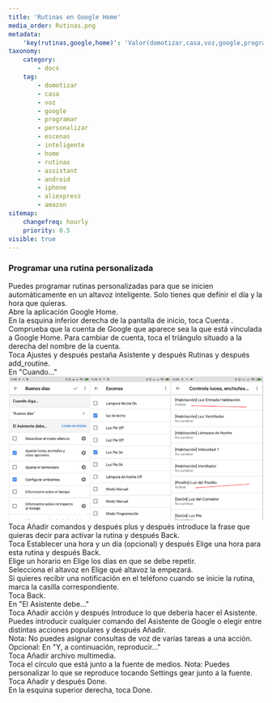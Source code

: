 ```yaml
---
title: 'Rutinas en Google Home'
media_order: Rutinas.png
metadata:
    'key(rutinas,google,home)': 'Valor(domotizar,casa,voz,google,programar,personalizar,escenas,inteligente,home,rutinas,assistant,android,iphone,aliexpress,amazon)'
taxonomy:
    category:
        - docs
    tag:
        - domotizar
        - casa
        - voz
        - google
        - programar
        - personalizar
        - escenas
        - inteligente
        - home
        - rutinas
        - assistant
        - android
        - iphone
        - aliexpress
        - amazon
sitemap:
    changefreq: hourly
    priority: 0.5
visible: true
---
```


### Programar una rutina personalizada ###
Puedes programar rutinas personalizadas para que se inicien automáticamente en un altavoz inteligente. Solo tienes que definir el día y la hora que quieras.<br />
Abre la aplicación Google Home.<br />
En la esquina inferior derecha de la pantalla de inicio, toca Cuenta .<br />
Comprueba que la cuenta de Google que aparece sea la que está vinculada a Google Home.  Para cambiar de cuenta, toca el triángulo situado a la derecha del nombre de la cuenta.<br />
Toca Ajustes  y después pestaña Asistente y después Rutinas y después add_routine.<br />
En "Cuando..."<br />
![](Rutinas.png)
Toca Añadir comandos y después plus y después introduce la frase que quieras decir para activar la rutina y después Back.<br />
Toca Establecer una hora y un día (opcional) y después Elige una hora para esta rutina y después Back.<br />
Elige un horario en Elige los días en que se debe repetir.<br />
Selecciona el altavoz en Elige qué altavoz la empezará.<br />
Si quieres recibir una notificación en el teléfono cuando se inicie la rutina, marca la casilla correspondiente.<br />
Toca Back.<br />
En "El Asistente debe..."<br />
Toca Añadir acción y después Introduce lo que debería hacer el Asistente. Puedes introducir cualquier comando del Asistente de Google o elegir entre distintas acciones populares y después Añadir.<br />
Nota: No puedes asignar consultas de voz de varias tareas a una acción.<br />
Opcional: En "Y, a continuación, reproducir..."<br />
Toca Añadir archivo multimedia.<br />
Toca el círculo que está junto a la fuente de medios. Nota: Puedes personalizar lo que se reproduce tocando Settings gear junto a la fuente.<br />
Toca Añadir y después Done.<br />
En la esquina superior derecha, toca Done.<br />